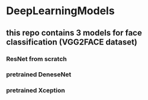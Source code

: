 # DeepLearningModels

## this repo contains 3 models for face classification (VGG2FACE dataset)
### ResNet from scratch 
### pretrained DeneseNet
### pretrained Xception
